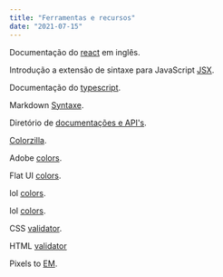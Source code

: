 ```yaml
---
title: "Ferramentas e recursos"
date: "2021-07-15"
---
```


Documentação do [react](https://reactjs.org) em inglês.

Introdução a extensão de sintaxe para JavaScript [JSX](https://pt-br.reactjs.org/docs/introducing-jsx.html).

Documentação do [typescript](https://www.typescriptlang.org).

Markdown [Syntaxe](https://www.markdownguide.org/basic-syntax).

Diretório de [documentações e API's](https://devdocs.io).

[Colorzilla](https://www.colorzilla.com).

Adobe [colors](https://color.adobe.com/explore).

Flat UI [colors](https://flatuicolors.com).

lol [colors](https://colors.lol).

lol [colors](lolcolors.com).

CSS [validator](https://jigsaw.w3.org/css-validator).

HTML [validator](https://validator.w3.org)

Pixels to [EM](http://pxtoem.com).